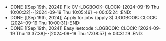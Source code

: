 - DONE [[Sep 19th, 2024]] Fix CV
  :LOGBOOK:
  CLOCK: [2024-09-19 Thu 10:00:22]--[2024-09-19 Thu 10:05:46] =>  00:05:24
  :END:
- DONE [[Sep 19th, 2024]] Apply for jobs (apply 3)
  :LOGBOOK:
  CLOCK: [2024-09-19 Thu 10:00:31]
  :END:
- DONE [[Sep 19th, 2024]] Easy leetcode
  :LOGBOOK:
  CLOCK: [2024-09-19 Thu 13:37:38]--[2024-09-19 Thu 17:08:57] =>  03:31:19
  :END: